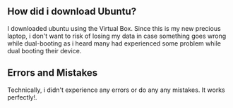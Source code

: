 ## How did i download Ubuntu?
I downloaded ubuntu using the Virtual Box. Since this is my new precious laptop, i don't want to risk of losing my data in case something goes wrong while dual-booting as i heard many had experienced some problem while dual booting their device.

## Errors and Mistakes
Technically, i didn't experience any errors or do any any mistakes. It works perfectly!.
